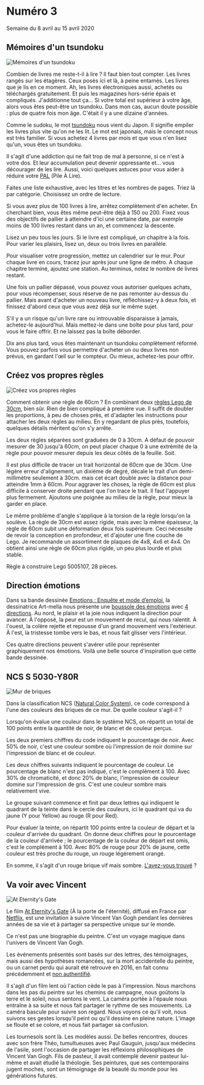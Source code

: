 # Numéro 3

Semaine du 8 avril au 15 avril 2020

## Mémoires d'un tsundoku

![Mémoires d'un tsundoku](images/memoires-d-un-tsundoku.jpg)

Combien de livres me reste-t-il à lire ?
Il faut bien tout compter.
Les livres rangés sur les étagères.
Ceux posés ici et là, à peine entamés.
Les livres que je lis en ce moment.
Ah, les livres électroniques aussi, achetés ou téléchargés gratuitement.
Et puis les magazines hors-série épais et compliqués.
J'additionne tout ça...
Si votre total est supérieur à votre âge,
alors vous êtes peut-être un tsundoku.
Dans mon cas, aucun doute possible : plus de quatre fois mon âge.
C'était il y a une dizaine d'années.

Comme le sudoku, le mot [tsundoku][] nous vient du Japon.
Il signifie empiler les livres plus vite qu'on ne les lit.
Le mot est japonais, mais le concept nous est très familier.
Si vous achetez 4 livres par mois et que vous n'en lisez qu'un,
vous êtes un tsundoku.

Il s'agit d'une addiction qui ne fait trop de mal à personne,
si ce n'est à votre dos. Et leur accumulation peut devenir
oppressante et... vous décourager de les lire. Aussi, voici
quelques astuces pour vous aider à réduire votre [PAL][] (Pile À Lire).

Faites une liste exhaustive, avec les titres et les nombres de pages.
Triez là par catégorie. Choisissez un ordre de lecture.

Si vous avez plus de 100 livres à lire, arrêtez complètement d'en acheter.
En cherchant bien, vous êtes même peut-être déjà à 150 ou 200.
Fixez vous des objectifs de pallier à atteindre d'ici une certaine date,
par exemple moins de 100 livres restant dans un an, et commencez la descente.

Lisez un peu tous les jours. Si le livre est compliqué, un chapitre à la fois.
Pour varier les plaisirs, lisez un, deux ou trois livres en parallèle.

Pour visualiser votre progression, mettez un calendrier sur le mur.
Pour chaque livre en cours, tracez jour après jour une ligne de métro.
A chaque chapitre terminé, ajoutez une station.
Au terminus, notez le nombre de livres restant.

Une fois un pallier dépassé, vous pouvez vous autoriser quelques achats,
pour vous récompenser, sous réserve de ne pas remonter au-dessus du pallier.
Mais avant d'acheter un nouveau livre, réfléchissez-y à deux fois,
et finissez d'abord ceux que vous avez déjà sur le même sujet.

S'il y a un risque qu'un livre rare ou introuvable disparaisse à jamais,
achetez-le aujourd'hui. Mais mettez-le dans une boîte pour plus tard,
pour vous le faire offrir. Et ne laissez pas la boîte déborder.

Dix ans plus tard, vous êtes maintenant un tsundoku complètement réformé.
Vous pouvez parfois vous permettre d'acheter un ou deux livres non prévus,
en gardant l'œil sur le compteur. Ou mieux, achetez-les pour offrir.

[tsundoku]: https://en.wikipedia.org/wiki/Tsundoku
[PAL]: https://www.huffingtonpost.fr/2017/10/14/ce-que-signifie-votre-pal-votre-pile-a-lire-qui-sagrandit-de-jour-en-jour_a_23223392/

## Créez vos propres règles

![Créez vos propres règles](images/creez-vos-propres-regles.jpg)

Comment obtenir une règle de 60cm ?
En combinant deux [règles Lego de 30cm][LEGO_RULER], bien sûr.
Rien de bien compliqué à première vue.
Il suffit de doubler les proportions, à peu de choses près,
et d'adapter les instructions pour attacher les deux règles au milieu.
En y regardant de plus près, toutefois,
quelques détails méritent qu'on s'y arrête.

Les deux règles séparées sont graduées de 0 à 30cm. A défaut de pouvoir
mesurer de 30 jusqu'à 60cm, on peut placer chaque 0 à une extrémité de
la règle pour pouvoir mesurer depuis les deux côtés de la feuille. Soit.

Il est plus difficile de tracer un trait horizontal de 60cm que de 30cm.
Une légère erreur d'alignement, un dixième de degré,
décale le trait d'un demi-millimètre seulement à 30cm.
mais cet écart double avec la distance pour atteindre 1mm à 60cm.
Pour aggraver les choses, la règle de 60cm est plus difficile à conserver
droite pendant que l'on trace le trait. Il faut l'appuyer plus fermement.
Ajoutons une poignée au milieu de la règle, pour mieux la garder en place.

Le même problème d'angle s'applique à la torsion de la règle lorsqu'on
la soulève. La règle de 30cm est assez rigide, mais avec la même épaisseur,
la règle de 60cm subit une déformation deux fois supérieure. Ceci nécessite de
revoir la conception en profondeur, et d'ajouter une fine couche de Lego.
Je recommande un assortiment de plaques de 4x8, 4x6 et 4x4.
On obtient ainsi une règle de 60cm plus rigide,
un peu plus lourde et plus stable.

Règle à construire Lego 5005107, 28 pièces.

[LEGO_RULER]: https://www.lego.com/fr-fr/product/lego-buildable-ruler-5005107

## Direction émotions

Dans sa bande dessinée [Emotions : Enquête et mode d’emploi][EMOTIONS],
la dessinatrice Art-mella nous présente
une [boussole des émotions][BOUSSOLE] avec [4 directions][4DIRECTIONS].
Au nord, le plaisir et la joie nous indiquent la direction pour avancer.
À l'opposé, la peur est un mouvement de recul, qui nous ralentit.
À l'ouest, la colère rejette et repousse d'un grand mouvement vers l'extérieur.
À l'est, la tristesse tombe vers le bas, et nous fait glisser vers l'intérieur.

Ces quatre directions peuvent s'avérer utile pour représenter graphiquement
nos émotions. Voilà une belle source d'inspiration que cette bande dessinée.

[EMOTIONS]: http://conscience-quantique.com/category/bd/emotions/
[BOUSSOLE]: https://conscience-quantique.com/extrait-4-la-boussole-des-emotions/
[4DIRECTIONS]: https://conscience-quantique.com/extrait-3-les-4-directions-des-emotions/

## NCS S 5030-Y80R

![Mur de briques](images/brick-wall.jpg)

Dans la classification NCS ([Natural Color System][NCS]),
ce code correspond à l'une des couleurs des briques de ce mur.
De quelle couleur s'agit-il ?

Lorsqu'on évalue une couleur dans le système NCS, on répartit un total
de 100 points entre la quantité de noir, de blanc et de couleur perçus.

Les deux premiers chiffres du code indiquent le pourcentage de noir.
Avec 50% de noir, c'est une couleur sombre où l'impression de noir domine
sur l'impression de blanc et de couleur.

Les deux chiffres suivants indiquent le pourcentage de couleur.
Le pourcentage de blanc n'est pas indiqué, c'est le complément à 100.
Avec 30% de chromaticité, et donc 20% de blanc, l'impression de couleur domine
sur l'impression de gris. C'est une couleur sombre mais relativement vive.

Le groupe suivant commence et finit par deux lettres
qui indiquent le quadrant de la teinte dans le cercle des couleurs,
ici le quadrant qui va du jaune (Y pour Yellow) au rouge (R pour Red).

Pour évaluer la teinte, on répartit 100 points
entre la couleur de départ et la couleur d'arrivée du quadrant.
On donne deux chiffres pour le pourcentage de la couleur d'arrivée ;
le pourcentage de la couleur de départ est omis, c'est le complément à 100.
Avec 80% de rouge pour 20% de jaune, cette couleur est très proche du rouge,
un rouge légèrement orangé.

En somme, il s'agit d'un rouge brique vif mais sombre.
[L'avez-vous trouvé][SOLUTION] ?

[NCS]: https://ncscolour.com/
[SOLUTION]: http://46.16.232.131/share/ubqvk

## Va voir avec Vincent

![At Eternity's Gate](images/va-voir-vincent.jpg)

Le film [At Eternity's Gate][MOVIE] (À la porte de l'éternité),
diffusé en France par [Netflix][NETFLIX],
est une invitation à suivre Vincent Van Gogh pendant les dernières années
de sa vie et à partager sa perspective unique sur le monde.

Ce n'est pas une biographie du peintre.
C'est un voyage magique dans l'univers de Vincent Van Gogh.

Les événements présentés sont basés sur des lettres, des témoignages,
mais aussi des hypothèses romancées, sur la mort accidentelle du peintre,
ou un carnet perdu qui aurait été retrouvé en 2016,
en fait connu précédemment et [non authentifié][NOT_VAN_GOGH].

Il s'agit d'un film lent où l'action cède le pas à l'impression.
Nous marchons dans les pas du peintre sur les chemins de campagne,
nous goûtons la terre et le soleil, nous sentons le vent.
La caméra portée à l'épaule nous entraîne à sa suite et nous fait
partager le rythme de ses mouvements.
La caméra bascule pour suivre son regard. Nous voyons ce qu'il voit,
nous suivons ses gestes lorsqu'il peint ou qu'il dessine en pleine nature.
L'image se floute et se colore, et nous fait partager sa confusion.

Les tournesols sont là. Les modèles aussi. De belles rencontres, douces avec
son frère Théo, tumultueuses avec Paul Gauguin, jusqu'aux médecins de l'asile,
sont l'occasion de partager les réflexions philosophiques de Vincent Van Gogh.
Fils de pasteur, il avait contemplé devenir pasteur lui-même et avait
étudié la théologie. Ses peintures, que ses contemporains jugent moches,
sont un témoignage de la beauté du monde pour les générations futures.

[MOVIE]: https://www.ateternitysgate-film.com/
[NETFLIX]: https://www.netflix.com/watch/81020388
[NOT_VAN_GOGH]: https://www.vangoghmuseum.nl/en/news-and-press/press-releases/found-sketchbook-with-drawings-is-not-by-van-gogh-according-to-van-gogh-museum

